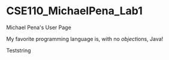 # CSE110_MichaelPena_Lab1
Michael Pena's User Page

My favorite programming language is, with no *object*ions, Java!

Teststring